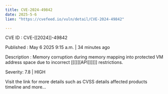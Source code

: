 ```yaml
---
title: CVE-2024-49842
date: 2025-5-6
lien: "https://cvefeed.io/vuln/detail/CVE-2024-49842"

---
```


CVE ID : CVE-[[2024]]-49842

Published :  May 6
2025
9:15 a.m. | 34 minutes ago

Description : Memory corruption during memory mapping into protected VM address space due to incorrect [[[[[[API]]]]]] restrictions.

Severity: 7.8 | HIGH

Visit the link for more details
such as CVSS details
affected products
timeline
and more...
